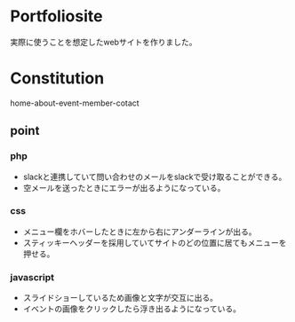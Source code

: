# Portfoliosite

実際に使うことを想定したwebサイトを作りました。

# Constitution

home-about-event-member-cotact


## point

### php
- slackと連携していて問い合わせのメールをslackで受け取ることができる。
- 空メールを送ったときにエラーが出るようになっている。

### css
- メニュー欄をホバーしたときに左から右にアンダーラインが出る。
- スティッキーヘッダーを採用していてサイトのどの位置に居てもメニューを押せる。

### javascript
- スライドショーしているため画像と文字が交互に出る。
- イベントの画像をクリックしたら浮き出るようになっている。
